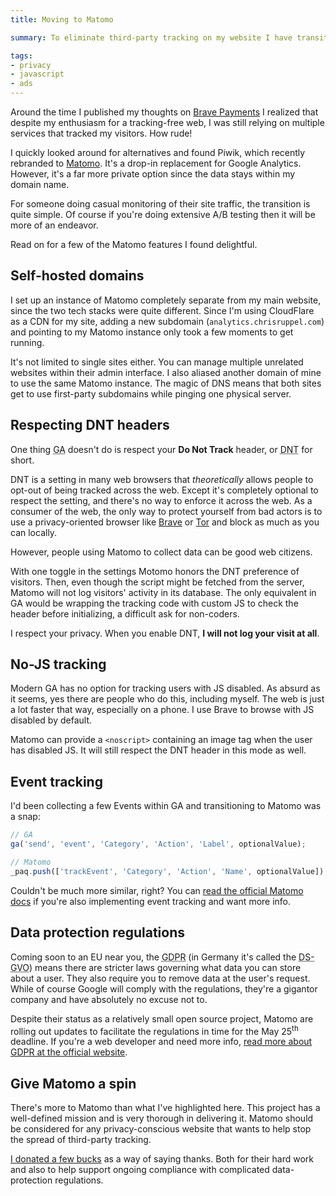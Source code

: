 ```yaml
---
title: Moving to Matomo

summary: To eliminate third-party tracking on my website I have transitioned off Google Analytics and am now using Matomo.

tags:
- privacy
- javascript
- ads
---
```


Around the time I published my thoughts on [Brave Payments](/blog/brave-payments/) I realized that despite my enthusiasm for a tracking-free web, I was still relying on multiple services that tracked my visitors. How rude!

I quickly looked around for alternatives and found Piwik, which recently rebranded to [Matomo](https://matomo.org). It's a drop-in replacement for Google Analytics. However, it's a far more private option since the data stays within my domain name.

For someone doing casual monitoring of their site traffic, the transition is quite simple. Of course if you're doing extensive A/B testing then it will be more of an endeavor.

Read on for a few of the Matomo features I found delightful.

## Self-hosted domains

I set up an instance of Matomo completely separate from my main website, since the two tech stacks were quite different. Since I'm using CloudFlare as a CDN for my site, adding a new subdomain (`analytics.chrisruppel.com`) and pointing to my Matomo instance only took a few moments to get running.

It's not limited to single sites either. You can manage multiple unrelated websites within their admin interface. I also aliased another domain of mine to use the same Matomo instance. The magic of DNS means that both sites get to use first-party subdomains while pinging one physical server.

## Respecting DNT headers

One thing <abbr title="Google Analytics">GA</abbr> doesn't do is respect your **Do Not Track** header, or <abbr title="Do Not Track">DNT</abbr> for short.

DNT is a setting in many web browsers that _theoretically_ allows people to opt-out of being tracked across the web. Except it's completely optional to respect the setting, and there's no way to enforce it across the web. As a consumer of the web, the only way to protect yourself from bad actors is to use a privacy-oriented browser like [Brave](https://brave.com) or [Tor](https://www.torproject.org) and block as much as you can locally.

However, people using Matomo to collect data can be good web citizens.

With one toggle in the settings Motomo honors the DNT preference of visitors. Then, even though the script might be fetched from the server, Matomo will not log visitors' activity in its database. The only equivalent in GA would be wrapping the tracking code with custom JS to check the header before initializing, a difficult ask for non-coders.

<aside class="info">
  <p>I respect your privacy. When you enable DNT, <strong>I will not log your visit at all</strong>.</p>
</aside>

## No-JS tracking

Modern GA has no option for tracking users with JS disabled. As absurd as it seems, yes there are people who do this, including myself. The web is just a lot faster that way, especially on a phone. I use Brave to browse with JS disabled by default.

Matomo can provide a `<noscript>` containing an image tag when the user has disabled JS. It will still respect the DNT header in this mode as well.

## Event tracking

I'd been collecting a few Events within GA and transitioning to Matomo was a snap:

```js
// GA
ga('send', 'event', 'Category', 'Action', 'Label', optionalValue);

// Matomo
_paq.push(['trackEvent', 'Category', 'Action', 'Name', optionalValue]);
```

Couldn't be much more similar, right? You can [read the official Matomo docs](https://matomo.org/docs/event-tracking/) if you're also implementing event tracking and want more info.

## Data protection regulations

Coming soon to an EU near you, the <abbr title="General Data Protection Regulation">GDPR</abbr> (in Germany it's called the <abbr lang="de" title="Datenschutz-Grundverordnung">DS-GVO</abbr>) means there are stricter laws governing what data you can store about a user. They also require you to remove data at the user's request. While of course Google will comply with the regulations, they're a gigantor company and have absolutely no excuse not to.

Despite their status as a relatively small open source project, Matomo are rolling out updates to facilitate the regulations in time for the May 25<sup>th</sup> deadline. If you're a web developer and need more info, [read more about GDPR at the official website](https://www.eugdpr.org).

## Give Matomo a spin

There's more to Matomo than what I've highlighted here. This project has a well-defined mission and is very thorough in delivering it. Matomo should be considered for any privacy-conscious website that wants to help stop the spread of third-party tracking.

[I donated a few bucks](https://matomo.org/donate/) as a way of saying thanks. Both for their hard work and also to help support ongoing compliance with complicated data-protection regulations.
